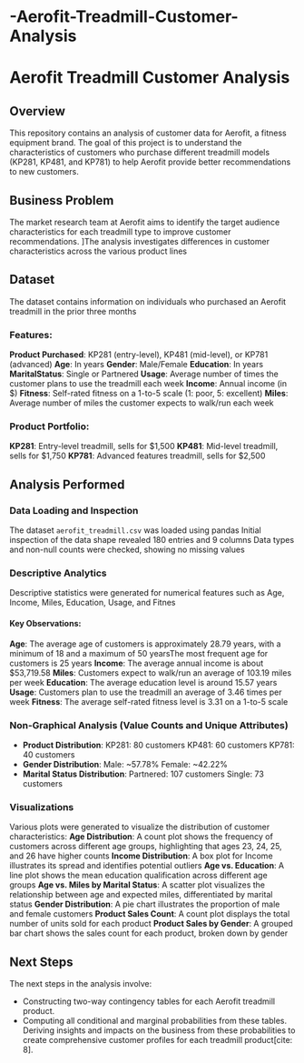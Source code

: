 # -Aerofit-Treadmill-Customer-Analysis
# Aerofit Treadmill Customer Analysis

## Overview

This repository contains an analysis of customer data for Aerofit, a fitness equipment brand. The goal of this project is to understand the characteristics of customers who purchase different treadmill models (KP281, KP481, and KP781) to help Aerofit provide better recommendations to new customers.

## Business Problem

The market research team at Aerofit aims to identify the target audience characteristics for each treadmill type to improve customer recommendations. ]The analysis investigates differences in customer characteristics across the various product lines

## Dataset

The dataset contains information on individuals who purchased an Aerofit treadmill in the prior three months

### Features:
**Product Purchased**: KP281 (entry-level), KP481 (mid-level), or KP781 (advanced) 
**Age**: In years
**Gender**: Male/Female 
**Education**: In years 
**MaritalStatus**: Single or Partnered
**Usage**: Average number of times the customer plans to use the treadmill each week
**Income**: Annual income (in $) 
**Fitness**: Self-rated fitness on a 1-to-5 scale (1: poor, 5: excellent) 
**Miles**: Average number of miles the customer expects to walk/run each week 

### Product Portfolio:
**KP281**: Entry-level treadmill, sells for \$1,500 
**KP481**: Mid-level treadmill, sells for \$1,750 
**KP781**: Advanced features treadmill, sells for \$2,500 

## Analysis Performed

### Data Loading and Inspection
The dataset `aerofit_treadmill.csv` was loaded using pandas
Initial inspection of the data shape revealed 180 entries and 9 columns
Data types and non-null counts were checked, showing no missing values

### Descriptive Analytics
Descriptive statistics were generated for numerical features such as Age, Income, Miles, Education, Usage, and Fitnes

#### Key Observations:
**Age**: The average age of customers is approximately 28.79 years, with a minimum of 18 and a maximum of 50 yearsThe most frequent age for customers is 25 years
**Income**: The average annual income is about \$53,719.58
**Miles**: Customers expect to walk/run an average of 103.19 miles per week
**Education**: The average education level is around 15.57 years
**Usage**: Customers plan to use the treadmill an average of 3.46 times per week
**Fitness**: The average self-rated fitness level is 3.31 on a 1-to-5 scale

### Non-Graphical Analysis (Value Counts and Unique Attributes)
* **Product Distribution**:
    KP281: 80 customers 
    KP481: 60 customers 
    KP781: 40 customers 
* **Gender Distribution**:
    Male: ~57.78% 
    Female: ~42.22%
* **Marital Status Distribution**:
    Partnered: 107 customers 
    Single: 73 customers 

### Visualizations
Various plots were generated to visualize the distribution of customer characteristics:
**Age Distribution**: A count plot shows the frequency of customers across different age groups, highlighting that ages 23, 24, 25, and 26 have higher counts
**Income Distribution**: A box plot for Income illustrates its spread and identifies potential outliers
**Age vs. Education**: A line plot shows the mean education qualification across different age groups
**Age vs. Miles by Marital Status**: A scatter plot visualizes the relationship between age and expected miles, differentiated by marital status
**Gender Distribution**: A pie chart illustrates the proportion of male and female customers
**Product Sales Count**: A count plot displays the total number of units sold for each product
**Product Sales by Gender**: A grouped bar chart shows the sales count for each product, broken down by gender

## Next Steps

The next steps in the analysis involve:
* Constructing two-way contingency tables for each Aerofit treadmill product.
* Computing all conditional and marginal probabilities from these tables.
Deriving insights and impacts on the business from these probabilities to create comprehensive customer profiles for each treadmill product[cite: 8].
